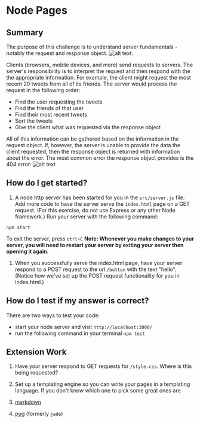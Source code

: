 # Node Pages

## Summary
The purpose of this challenge is to understand server fundamentals - notably the request and response object.
![alt text](https://gregorybeamer.files.wordpress.com/2009/12/request_response5b35d.png).

Clients (browsers, mobile devices, and more) send requests to servers. The server's responsibility is to interpret the request and then respond with the the appropriate information. For example, the client might request the most recent 20 tweets from all of its friends. The server would process the request in the following order:

 - Find the user requesting the tweets
 - Find the friends of that user
 - Find their most recent tweets
 - Sort the tweets
 - Give the client what was requested via the response object

All of this information can be gathered based on the information in the request object. If, however, the server is unable to provide the data the client requested, then the response object is returned with information about the error. The most common error the response object provides is the 404 error:
![alt text](http://www.404errorpages.com/images/image003.png)

## How do I get started?
1. A node http server has been started for you in the `src/server.js` file. Add more code to have the server serve the `index.html` page on a GET request. (For this exercise, do not use Express or any other Node framework.) Run your server with the following command:

````
npm start
````

To exit the server, press `ctrl+C`
 **Note: Whenever you make changes to your server, you will need to restart your server by exiting your server then opening it again.**

1. When you successfully serve the index.html page, have your server respond to a POST request to the url `/button` with the text "hello". (Notice how we've set up the POST request functionality for you in index.html.)

## How do I test if my answer is correct?
There are two ways to test your code:
 - start your node server and visit `http://localhost:3000/`
 - run the following command in your terminal `npm test`

## Extension Work
1. Have your server respond to GET requests for `/style.css`. Where is this being requested?

1. Set up a templating engine so you can write your pages in a templating language. If you don't know which one to pick some great ones are
  1. [markdown](http://daringfireball.net/projects/markdown/)
  1. [pug](https://pugjs.org/) (formerly `jade`)
